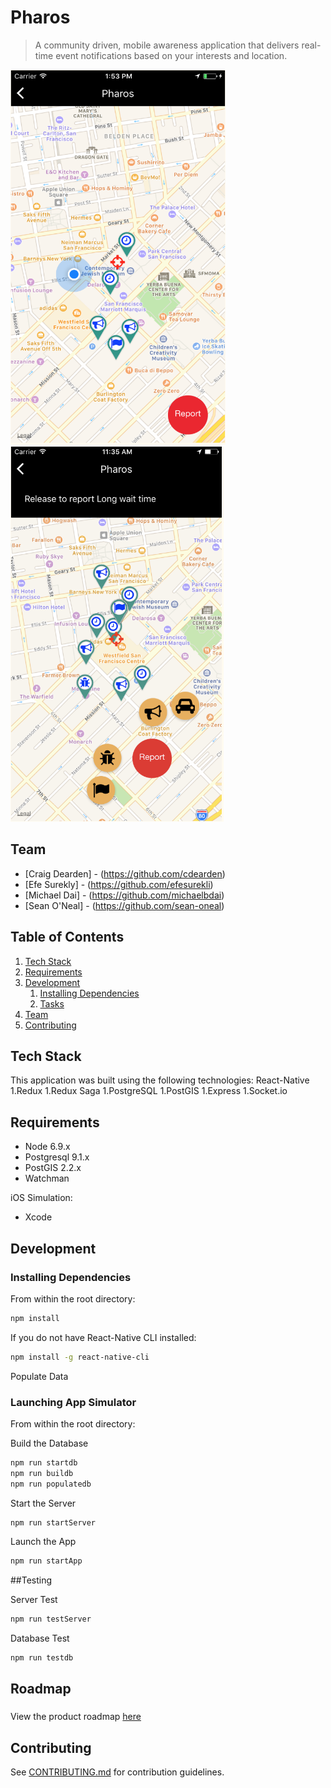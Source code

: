 # Pharos
>A community driven, mobile awareness application
that delivers real-time event notifications based on your interests and location.


<img src="readme/readme1.png" alt="Pharos mockup 1" height=600 />

<img src="readme/readme2.png" alt="Pharos mockup 2" height=600 />


## Team

  - [Craig Dearden] - (https://github.com/cdearden)
  - [Efe Surekly] - (https://github.com/efesurekli)
  - [Michael Dai] - (https://github.com/michaelbdai)
  - [Sean O'Neal] - (https://github.com/sean-oneal)

## Table of Contents

1. [Tech Stack](#techstack)
1. [Requirements](#requirements)
1. [Development](#development)
    1. [Installing Dependencies](#installing-dependencies)
    1. [Tasks](#tasks)
1. [Team](#team)
1. [Contributing](#contributing)

## Tech Stack
This application was built using the following technologies: React-Native
1.Redux
1.Redux Saga
1.PostgreSQL
1.PostGIS
1.Express
1.Socket.io

## Requirements

- Node 6.9.x
- Postgresql 9.1.x
- PostGIS 2.2.x
- Watchman

iOS Simulation:
- Xcode

## Development

### Installing Dependencies

From within the root directory:
```sh
npm install
```

If you do not have React-Native CLI installed:
```sh
npm install -g react-native-cli
```

Populate Data

### Launching App Simulator

From within the root directory:

Build the Database
```sh
npm run startdb
npm run buildb
npm run populatedb
```

Start the Server
```sh
npm run startServer
```

Launch the App
```sh
npm run startApp
```

##Testing

Server Test
```sh
npm run testServer
```

Database Test
```sh
npm run testdb
```

## Roadmap

###

View the product roadmap [here](https://github.com/LuminousLeeks/Pharos/issues)


## Contributing

See [CONTRIBUTING.md](CONTRIBUTING.md) for contribution guidelines.
